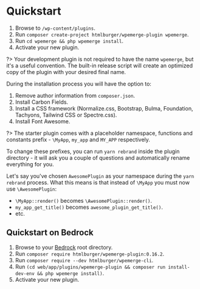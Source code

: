 # Quickstart

1. Browse to `/wp-content/plugins`.
2. Run `composer create-project htmlburger/wpemerge-plugin wpemerge`.
3. Run `cd wpemerge && php wpemerge install`.
4. Activate your new plugin.

?> Your development plugin is not required to have the name `wpemerge`, but it's a useful convention. The built-in release script will create an optimized copy of the plugin with your desired final name.

During the installation process you will have the option to:

1. Remove author information from `composer.json`.
2. Install Carbon Fields.
3. Install a CSS framework (Normalize.css, Bootstrap, Bulma, Foundation, Tachyons, Tailwind CSS or Spectre.css).
4. Install Font Awesome.

?> The starter plugin comes with a placeholder namespace, functions and constants prefix - `\MyApp`, `my_app` and `MY_APP` respectively.

To change these prefixes, you can run `yarn rebrand` inside the plugin directory - it will ask you a couple of questions and automatically rename everything for you.

Let's say you've chosen `AwesomePlugin` as your namespace during the `yarn rebrand` process. What this means is that instead of `\MyApp` you must now use `\AwesomePlugin`:
- `\MyApp::render()` becomes `\AwesomePlugin::render()`.
- `my_app_get_title()` becomes `awesome_plugin_get_title()`.
- etc.

## Quickstart on Bedrock

1. Browse to your [Bedrock](https://roots.io/bedrock/) root directory.
2. Run `composer require htmlburger/wpemerge-plugin:0.16.2`.
3. Run `composer require --dev htmlburger/wpemerge-cli`.
4. Run `(cd web/app/plugins/wpemerge-plugin && composer run install-dev-env && php wpemerge install)`.
5. Activate your new plugin.
